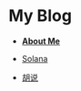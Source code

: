 # My Blog
- **[About Me](https://github.com/jackalchenxu/jackalchenxu/issues/8)**

- [Solana](https://github.com/jackalchenxu/jackalchenxu/issues/9)
- [胡说](https://github.com/jackalchenxu/jackalchenxu/issues/10)
